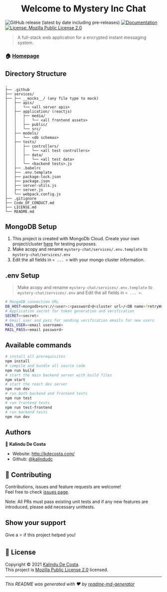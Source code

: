 <h1 align="center">Welcome to Mystery Inc Chat</h1>
<p>
  <img alt="GitHub release (latest by date including pre-releases)" src="https://img.shields.io/github/v/release/Mystery-Incorporated/mystery-chat?include_prereleases" >

  <a href="https://github.com/Mystery-Incorporated/mystery-chat/wiki" target="_blank">
    <img alt="Documentation" src="https://img.shields.io/badge/documentation-yes-brightgreen.svg" />
  </a>

  <a href="https://github.com/Mystery-Incorporated/mystery-chat/blob/master/LICENSE.md" target="_blank">
    <img alt="License: Mozilla Public License 2.0" src="https://img.shields.io/badge/License-MPL%202.0-brightgreen.svg" />
  </a>
</p>

> A full-stack web application for a encrypted instant messaging system.

### 🏠 [Homepage](https://github.com/Mystery-Incorporated/mystery-chat)

## Directory Structure

```
.
├── .github
├── services/
├── ├── __mocks__/ (any file type to mock)
│   ├── apis/
│   │   └── <all server apis>
│   ├── application/ (reactjs)
│   │   ├── media/
│   │   │   └── <all frontend assets>
│   │   ├── public/
│   │   └── src/
│   ├── models/
│   │   └── <db schemas>
│   ├── tests/
│   │   ├── controllers/
│   │   │   └── <all test controllers>  
│   │   ├── data/
│   │   │   └── <all test data> 
│   │   └── <backend tests>.js
│   ├── .babelrc
│   ├── .env.template
│   ├── package-lock.json
│   ├── package.json
│   ├── server-utils.js
│   ├── server.js
│   └── webpack.config.js
├── .gitignore
├── Code_OF_CONDUCT.md
├── LICENSE.md
└── README.md
```

## MongoDB Setup 

1. This project is created with MongoDb Cloud. Create your own project/cluster [here](https://www.mongodb.com/cloud) for testing purposes.
2. Make acopy and rename `mystery-chat/services/.env.template` to  `mystery-chat/services/.env`
3. Edit the all fields in `< ... >` with your mongo cluster information.

## .env Setup
> Make acopy and rename `mystery-chat/services/.env.template` to  `mystery-chat/services/.env` and Edit the all fields in `< ... >`.

```sh
# MongoDB connection URL
DB_HOST=mongodb+srv://<user>:<password>@<cluster url>/<DB name>?retryWrites=true
# Application secret for token generation and verification
SECRET=<secret>
# Gmail user and pass for sending verification emails for new users
MAIL_USER=<email username>
MAIL_PASS=<email password>
```

## Available commands

```sh
# install all prerequisites
npm install 
# compile and bundle all source code
npm run build
# start the main backend server with build files
npm start 
# start the react dev server
npm run dev 
# run both backend and frontend tests
npm run test 
# run frontend tests
npm run test-frontend 
# run backend tests
npm run dev 
```

## Authors

👤 **Kalindu De Costa**

* Website: http://kdecosta.com/
* Github: [@kalindudc](https://github.com/kalindudc)

## 🤝 Contributing

Contributions, issues and feature requests are welcome!<br />Feel free to check [issues page](https://github.com/Mystery-Incorporated/mystery-chat/issues). 

Note: All PRs must pass existing unit tests and if any new features are introduced, please add necessary unittests.

## Show your support

Give a ⭐️ if this project helped you!

## 📝 License

Copyright © 2021 [Kalindu De Costa](https://github.com/kalindudc).<br />
This project is [Mozilla Public License 2.0](https://github.com/Mystery-Incorporated/mystery-chat/blob/master/LICENSE.md) licensed.

***
_This README was generated with ❤️ by [readme-md-generator](https://github.com/kefranabg/readme-md-generator)_